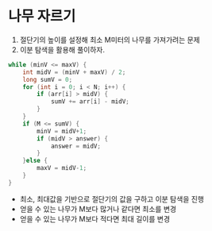 # 나무 자르기

1. 절단기의 높이를 설정해 최소 M미터의 나무를 가져가려는 문제
2. 이분 탐색을 활용해 풀이하자.

```java
while (minV <= maxV) {
    int midV = (minV + maxV) / 2;
    long sumV = 0;
    for (int i = 0; i < N; i++) {
        if (arr[i] > midV) {
            sumV += arr[i] - midV;
        }
    }
    if (M <= sumV) {
        minV = midV+1;
        if (midV > answer) {
            answer = midV;
        }
    }else {
        maxV = midV-1;
    }
}
```
- 최소, 최대값을 기반으로 절단기의 값을 구하고 이분 탐색을 진행
- 얻을 수 있는 나무가 M보다 많거나 같다면 최소를 변경
- 얻을 수 있는 나무가 M보다 적다면 최대 길이를 변경